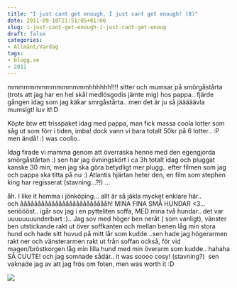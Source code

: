 ```yaml
---
title: "I just cant get enough, I just cant get enough! (8)"
date: 2011-09-10T21:51:05+01:00
slug: i-just-cant-get-enough-i-just-cant-get-enoug
draft: false
categories:
- Allmänt/Vardag
tags:
- blogg.se
- 2011
---
```

mmmmmmmmmmmmmmmhhhhhh!!!! sitter och mumsar på smörgåstårta (trots att jag har en hel skål medlösgodis jämte mig) hos pappa.. fjärde gången idag som jag käkar smrgåstårta.. men det är ju så jääääävla mumsigt! luv it!:D  
  
Köpte btw ett trisspaket idag med pappa, man fick massa coola lotter som såg ut som förr i tiden, imba! dock vann vi bara totalt 50kr på 6 lotter.. :P men ändå! :) was coolio..  
  
Idag firade vi mamma genom att överraska henne med den egengjorda smörgåstårtan :) sen har jag övningskört i ca 3h totalt idag och pluggat kanske 30 min, men jag ska göra betydligt mer plugg.. efter filmen som jag och pappa ska titta på nu :) Atlantis hjärtan heter den, en film som stephen king har regisserat (stavning...?!) ...  
  
åh. I like it hemma i jönköping... allt är så jäkla mycket enklare här..  
och åååååååååååååååååååååååååh! MINA FINA SMÅ HUNDAR <3... seriöööst.. igår sov jag i en pytteliten soffa, MED mina två hundar.. det var uuuuuuuunderbart :).. Jag sov med höger ben neråt ( som vanligt), vänster ben utstickande rakt ut över soffkanten och mellan benen låg min stora hund och hade sitt huvud på mitt lår som kudde...sen hade jag högerarmen rakt ner och vänsterarmen rakt ut från soffan också, för vid magen/bröstkorgen låg min lilla hund med min överarm som kudde.. hahaha SÅ CUUTE! och jag somnade sådär.. it was soooo cosy! (stavning?)  sen vaknade jag av att jag frös om foten, men was worth it :D  
  
![](/assets/images/blogg.se/ebba_165556506.png)